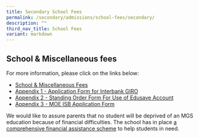 ```yaml
---
title: Secondary School Fees
permalink: /secondary/admissions/school-fees/secondary/
description: ""
third_nav_title: School Fees
variant: markdown
---
```

## School & Miscellaneous fees

For more information, please click on the links below:  

*   [School & Miscellaneous Fees](https://drive.google.com/file/d/1FdUmmSF23dqTEBaLUREkfjMBuSQ9-efs/view?usp=drive_link)
*   [Appendix 1 - Application Form for Interbank GIRO](https://drive.google.com/file/d/1-NA2hyQirvFf_r-02vIokoCPg-9vDVdD/view?usp=share_link)
*   [Appendix 2 - Standing Order Form For Use of Edusave Account](https://drive.google.com/file/d/10xnL6VDRme6GsavwVdLPlD3rzVgJDWAI/view?usp=share_link)
*   [Appendix 3 - MOE ISB Application Form](https://drive.google.com/file/d/1lx38lkPmHDvrH9u54KE_w7rOS-OeDGMe/view?usp=share_link)

We would like to assure parents that no student will be deprived of an MGS education because of financial difficulties. The school has in place [a comprehensive financial assistance scheme](https://www.mgs.moe.edu.sg/admissions/fas-sec/) to help students in need.